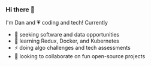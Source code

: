 ### Hi there 👋

I'm Dan and 💗  coding and tech! Currently

- 🔭 seeking software and data opportunities
- 🌱 learning Redux, Docker, and Kubernetes
- ⚡ doing algo challenges and tech assessments
- 👯 looking to collaborate on fun open-source projects

<!--
**dantan123/dantan123** is a ✨ _special_ ✨ repository because its `README.md` (this file) appears on your GitHub profile.

Here are some ideas to get you started:
- 🤔 I’m looking for help with ...
- 💬 Ask me about ...
- 📫 How to reach me: ...
- 😄 Pronouns: ...
- ⚡ Fun fact: hitchhiked in the uk!
-->
